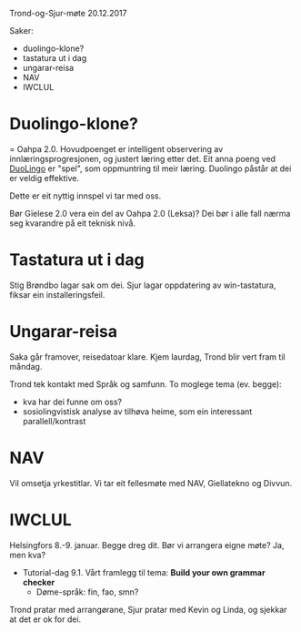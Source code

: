 Trond-og-Sjur-møte 20.12.2017

Saker:
* duolingo-klone?
* tastatura ut i dag
* ungarar-reisa
* NAV
* IWCLUL

# Duolingo-klone?

= Oahpa 2.0. Hovudpoenget er intelligent observering av innlæringsprogresjonen,
og justert læring etter det. Eit anna poeng ved
[DuoLingo](https://www.duolingo.com/) er "spel", som oppmuntring til meir læring.
Duolingo påstår at dei er veldig effektive.

Dette er eit nyttig innspel vi tar med oss.

Bør Gïelese 2.0 vera ein del av Oahpa 2.0 (Leksa)? Dei bør i alle fall nærma seg
kvarandre på eit teknisk nivå.

# Tastatura ut i dag

Stig Brøndbo lagar sak om dei. Sjur lagar oppdatering av win-tastatura, fiksar
ein installeringsfeil.

# Ungarar-reisa

Saka går framover, reisedatoar klare. Kjem laurdag, Trond blir vert fram til
måndag.

Trond tek kontakt med Språk og samfunn. To moglege tema (ev. begge):
* kva har dei funne om oss?
* sosiolingvistisk analyse av tilhøva heime, som ein interessant
  parallell/kontrast

# NAV

Vil omsetja yrkestitlar. Vi tar eit fellesmøte med NAV, Giellatekno og Divvun.

# IWCLUL

Helsingfors 8.-9. januar. Begge dreg dit. Bør vi arrangera eigne møte? Ja, men
kva?
* Tutorial-dag 9.1. Vårt framlegg til tema: **Build your own grammar checker**
    - Døme-språk: fin, fao, smn?

Trond pratar med arrangørane, Sjur pratar med Kevin og Linda, og sjekkar at det
er ok for dei.
